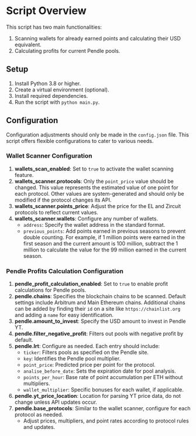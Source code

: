 # Script Overview

This script has two main functionalities:
1. Scanning wallets for already earned points and calculating their USD equivalent.
2. Calculating profits for current Pendle pools.

## Setup

1. Install Python 3.8 or higher.
2. Create a virtual environment (optional).
3. Install required dependencies.
4. Run the script with `python main.py`.

## Configuration

Configuration adjustments should only be made in the `config.json` file. This script offers flexible configurations to cater to various needs.

### Wallet Scanner Configuration

1. **wallets_scan_enabled**: Set to `true` to activate the wallet scanning feature.
2. **wallets_scanner.protocols**: Only the `point_price` value should be changed. This value represents the estimated value of one point for each protocol. Other values are system-generated and should only be modified if the protocol changes its API.
3. **wallets_scanner.points_price**: Adjust the price for the EL and Zircuit protocols to reflect current values.
4. **wallets_scanner.wallets**: Configure any number of wallets.
   - `address`: Specify the wallet address in the standard format.
   - `previous_points`: Add points earned in previous seasons to prevent double counting. For example, if 1 million points were earned in the first season and the current amount is 100 million, subtract the 1 million to calculate the value for the 99 million earned in the current season.

### Pendle Profits Calculation Configuration

1. **pendle_profit_calculation_enabled**: Set to `true` to enable profit calculations for Pendle pools.
2. **pendle.chains**: Specifies the blockchain chains to be scanned. Default settings include Arbitrum and Main Ethereum chains. Additional chains can be added by finding their `id` on a site like `https://chainlist.org` and adding a `name` for easy identification.
3. **pendle.amount_to_invest**: Specify the USD amount to invest in Pendle YT.
4. **pendle.filter_negative_profit**: Filters out pools with negative profit by default.
5. **pendle.lrt**: Configure as needed. Each entry should include:
   - `ticker`: Filters pools as specified on the Pendle site.
   - `key`: Identifies the Pendle pool multiplier.
   - `point_price`: Predicted price per point for the protocol.
   - `analise_before_date`: Sets the expiration date for pool analysis.
   - `points_per_hour`: Base rate of point accumulation per ETH without multipliers.
   - `wallet_multiplier`: Specific bonuses for each wallet, if applicable.
6. **pendle.yt_price_location**: Location for parsing YT price data, do not change unless API updates occur.
7. **pendle.base_protocols**: Similar to the wallet scanner, configure for each protocol as needed.
   - Adjust prices, multipliers, and point rates according to protocol rules and updates.

